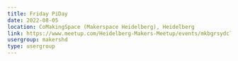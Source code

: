 ```yaml
---
title: Friday PiDay
date: 2022-08-05
location: CoMakingSpace (Makerspace Heidelberg), Heidelberg
link: https://www.meetup.com/Heidelberg-Makers-Meetup/events/mkbgrsydclbhb/
usergroup: makershd
type: usergroup
---
```

